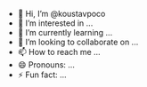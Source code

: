 - 👋 Hi, I’m @koustavpoco
- 👀 I’m interested in ...
- 🌱 I’m currently learning ...
- 💞️ I’m looking to collaborate on ...
- 📫 How to reach me ...
- 😄 Pronouns: ...
- ⚡ Fun fact: ...

<!---
koustavpoco/koustavpoco is a ✨ special ✨ repository because its `README.md` (this file) appears on your GitHub profile.
You can click the Preview link to take a look at your changes.
--->
